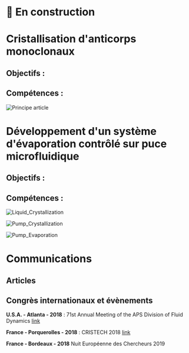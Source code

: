 # :construction: En construction

# Cristallisation d'anticorps monoclonaux

## Objectifs :

## Compétences : 



![Principe article](https://user-images.githubusercontent.com/91669852/181012131-a326695c-4282-45c3-8dc4-4737ee2298a5.PNG)

# Développement d'un système d'évaporation contrôlé sur puce microfluidique

## Objectifs :

## Compétences : 

![Liquid_Crystallization](https://user-images.githubusercontent.com/91669852/181011660-6d002649-010e-44ad-bfd3-e99aaa66c973.gif)

![Pump_Crystallization](https://user-images.githubusercontent.com/91669852/181011686-bd77a409-d930-4801-a362-be839e410202.gif)



![Pump_Evaporation](https://user-images.githubusercontent.com/91669852/181011708-148cc390-2018-4ddc-b92b-a53e888e0483.gif)


# Communications
## Articles

## Congrès internationaux et évènements

**U.S.A. - Atlanta - 2018** : 71st Annual Meeting of the APS Division of Fluid Dynamics [link](https://meetings.aps.org/Meeting/DFD18/Session/D24.6)

**France - Porquerolles - 2018** : CRISTECH 2018 [link](http://cristech.cnrs.fr/spip.php?rubrique76)

**France - Bordeaux - 2018** Nuit Européenne des Chercheurs 2019
